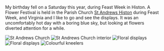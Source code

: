My birthday fell on a Saturday this year, during Feast Week
in Histon. A Flower Festival is held in the
Parish Church [St Andrews Histon](http://standrewshiston.org/) during Feast Week,
and Virginia and I like to go and see the displays. It was an
uncomfortably hot day with a boring blue sky, but looking at flowers
diverted attention for a while.

![St Andrews Church](IMG_0019.jpg)
![St Andrews Church interior](IMG_0018.jpg)
![Floral displays](IMG_0013.jpg)
![Floral displays](IMG_0014.jpg)
![Colourful kneelers](IMG_0015.jpg)
